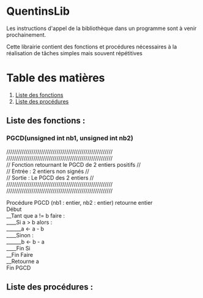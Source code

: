 # QuentinsLib

Les instructions d'appel de la bibliothèque dans un programme sont à venir prochainement.

Cette librairie contient des fonctions et procédures nécessaires à la réalisation de tâches simples mais souvent répétitives

# Table des matières
1. [Liste des fonctions](#Liste-des-fonctions)
2. [Liste des procédures](#Liste-des-procédures)

## Liste des fonctions : <a name="Liste-des-fonctions"></a>

### PGCD(unsigned int nb1, unsigned int nb2)

///////////////////////////////////////////////////////  
///////////////////////////////////////////////////////  
// Fonction retournant le PGCD de 2 entiers positifs //  
// Entrée : 2 entiers non signés                     //  
// Sortie : Le PGCD des 2 entiers                    //  
///////////////////////////////////////////////////////  
///////////////////////////////////////////////////////  

Procédure PGCD (nb1 : entier, nb2 : entier) retourne entier  
Début  
__Tant que a != b faire :  
____Si a > b alors :  
______a <- a - b  
____Sinon :  
______b <- b - a  
____Fin Si  
__Fin Faire  
__Retourne a  
Fin PGCD  

## Liste des procédures : <a name="Liste-des-procédures"></a>